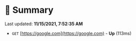 # 📖 Summary
Last updated: **11/15/2021, 7:52:35 AM**

- `GET` [https://google.com](https://google.com) - **Up** (113ms)
